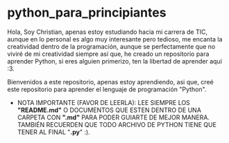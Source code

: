 # python_para_principiantes

Hola, Soy Christian, apenas estoy estudiando hacia mi carrera de TIC, aunque en lo personal es algo muy interesante pero tedioso, me encanta la creatividad dentro de la programación, aunque se perfectamente que no viviré de mi creatividad siempre así que, he creado un repositorio para aprender Python, si eres alguien primerizo, ten la libertad de aprender aquí :3.

Bienvenidos a este repositorio, apenas estoy aprendiendo, asi que, creé este repositorio para aprender el lenguaje de programación "Python".

- NOTA IMPORTANTE (FAVOR DE LEERLA): LEE SIEMPRE LOS **"README.md"** O DOCUMENTOS QUE ESTEN DENTRO DE UNA CARPETA CON **".md"** PARA PODER GUIARTE DE MEJOR MANERA. TAMBIÉN RECUERDEN QUE TODO ARCHIVO DE PYTHON TIENE QUE TENER AL FINAL "**.py**" :). 
